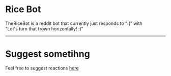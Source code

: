 # Rice Bot
TheRiceBot is a reddit bot that currently just responds to ":(" with  
"Let's turn that frown horizontally! :)"

- - - 

# Suggest sometihng
Feel free to suggest reactions [here](https://github.com/Crystal-Development/reddit-rice-bot/issues)